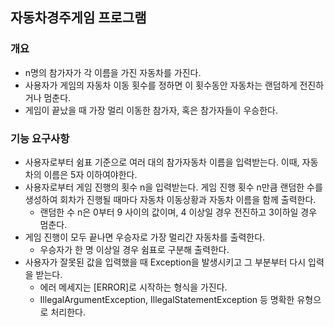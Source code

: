 ## 자동차경주게임 프로그램

### 개요
* n명의 참가자가 각 이름을 가진 자동차를 가진다.
* 사용자가 게임의 자동차 이동 횟수를 정하면 이 횟수동안 자동차는 랜덤하게 전진하거나 멈춘다.
* 게임이 끝났을 때 가장 멀리 이동한 참가자, 혹은 참가자들이 우승한다.

### 기능 요구사항
* 사용자로부터 쉼표 기준으로 여러 대의 참가자동차 이름을 입력받는다. 이때, 자동차의 이름은 5자 이하여야한다.
* 사용자로부터 게임 진행의 횟수 n을 입력받는다. 게임 진행 횟수 n만큼 랜덤한 수를 생성하여 회차가 진행될 때마다 자동차 이동상황과 자동차 이름을 함께 출력한다.
  * 랜덤한 수 n은 0부터 9 사이의 값이며, 4 이상일 경우 전진하고 3이하일 경우 멈춘다.
* 게임 진행이 모두 끝나면 우승자로 가장 멀리간 자동차를 출력한다.
  * 우승자가 한 명 이상일 경우 쉼표로 구분해 출력한다.
* 사용자가 잘못된 값을 입력했을 때 Exception을 발생시키고 그 부분부터 다시 입력을 받는다.
  * 에러 메세지는 [ERROR]로 시작하는 형식을 가진다.
  * IllegalArgumentException, IllegalStatementException 등 명확한 유형으로 처리한다.